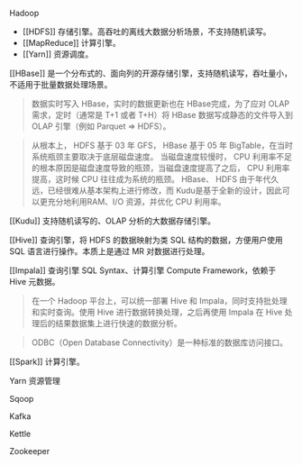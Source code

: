 ---
---
Hadoop
- [[HDFS]] 存储引擎。高吞吐的离线大数据分析场景，不支持随机读写。
- [[MapReduce]] 计算引擎。
- [[Yarn]] 资源调度。

[[HBase]] 是一个分布式的、面向列的开源存储引擎，支持随机读写，吞吐量小，不适用于批量数据处理场景。

> 数据实时写入 HBase，实时的数据更新也在 HBase完成，为了应对 OLAP 需求，定时（通常是 T+1 或者 T+H）将 HBase 数据写成静态的文件导入到 OLAP 引擎（例如 Parquet => HDFS）。

>从根本上， HDFS 基于 03 年 GFS， HBase 基于 05 年 BigTable，在当时系统瓶颈主要取决于底层磁盘速度。 当磁盘速度较慢时， CPU 利用率不足的根本原因是磁盘速度导致的瓶颈，当磁盘速度提高了之后， CPU 利用率提高，这时候 CPU 往往成为系统的瓶颈。 HBase、 HDFS 由于年代久远，已经很难从基本架构上进行修改，而 Kudu是基于全新的设计，因此可以更充分地利用RAM、I/O 资源，并优化 CPU 利用率。

[[Kudu]] 支持随机读写的、OLAP 分析的大数据存储引擎。

[[Hive]] 查询引擎，将 HDFS 的数据映射为类 SQL 结构的数据，方便用户使用 SQL 语言进行操作。本质上是通过 MR 对数据进行处理。

[[Impala]] 查询引擎 SQL Syntax、计算引擎 Compute Framework，依赖于 Hive 元数据。

> 在一个 Hadoop 平台上，可以统一部署 Hive 和 Impala，同时支持批处理和实时查询。使用 Hive 进行数据转换处理，之后再使用 Impala 在 Hive 处理后的结果数据集上进行快速的数据分析。

> ODBC（Open Database Connectivity）是一种标准的数据库访问接口。

[[Spark]] 计算引擎。

Yarn 资源管理

Sqoop

Kafka

Kettle

Zookeeper

